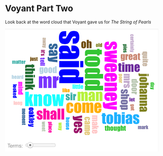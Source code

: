 # Voyant Part Two


Look back at the word cloud that Voyant gave us for *The String of Pearls*

![voyant default wordcloud of string of pearls](/assets/voyant_word_cloud_default.png)